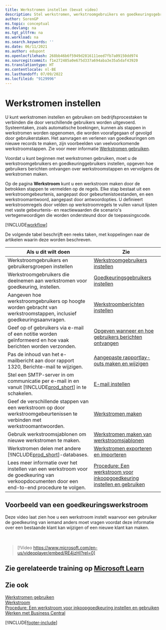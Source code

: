 ```yaml
---
title: Werkstromen instellen (bevat video)
description: Stel werkstromen, werkstroomgebruikers en goedkeuringsgebruikers in om de systeemtaken van de bedrijfsprocessen die door deze verschillende gebruikers worden uitgevoerd, met elkaar te verbinden.
author: SorenGP
ms.topic: conceptual
ms.devlang: na
ms.tgt_pltfrm: na
ms.workload: na
ms.search.keywords: ''
ms.date: 06/11/2021
ms.author: edupont
ms.openlocfilehash: 268bb46b6f5949d2816111eed7fb7a09150dd974
ms.sourcegitcommit: f1e272485a0e675d337a694aba3e35a5daf43920
ms.translationtype: HT
ms.contentlocale: nl-BE
ms.lasthandoff: 07/09/2022
ms.locfileid: "9129996"
---
```

# <a name="set-up-workflows"></a>Werkstromen instellen

U kunt werkstromen instellen en gebruiken om bedrijfsprocestaken te verbinden die door verschillende gebruikers worden uitgevoerd. Systeemtaken, zoals automatische boekingen, kunnen als stappen in werkstromen worden opgenomen, die worden voorafgegaan of gevolgd door gebruikerstaken. Het aanvragen en verlenen van goedkeuringen om nieuwe records te maken, zijn voorbeelden van veelvoorkomende werkstroomstappen. Zie voor meer informatie [Werkstromen gebruiken](across-use-workflows.md).  

Voordat u kunt beginnen met werkstromen gebruiken, moet u de werkstroomgebruikers en goedkeuringgebruikers instellen, opgeven hoe gebruikers berichten ontvangen over werkstroomstappen en vervolgens de werkstromen maken.  

Op de pagina **Werkstroom** kunt u een werkstroom maken door de betrokken stappen te vermelden op de regels. Elke stap bestaat uit een werkstroomgebeurtenis, aangepast door gebeurtenistoestanden, en een werkstroomantwoord, aangepast door antwoordopties. U definieert werkstroomregels door velden op werkstroomregels te vullen vanuit lijsten met vaste gebeurtenis- en reactiewaarden die scenario's vertegenwoordigen die worden ondersteund door de toepassingscode.  

[!INCLUDE[workflow](includes/workflow.md)]

De volgende tabel beschrijft een reeks taken, met koppelingen naar de artikelen waarin deze worden beschreven.  

|**Als u dit wilt doen**|**Zie**|  
|------------|-------------|  
|Werkstroomgebruikers en gebruikersgroepen instellen|[Werkstroomgebruikers instellen](across-how-to-set-up-workflow-users.md)|  
|Werkstroomgebruikers die deelnemen aan werkstromen voor goedkeuring, instellen.|[Goedkeuringsgebruikers instellen](across-how-to-set-up-approval-users.md)|  
|Aangeven hoe werkstroomgebruikers op hoogte worden gebracht van werkstroomstappen, inclusief goedkeuringsaanvragen.|[Werkstroomberichten instellen](across-setting-up-workflow-notifications.md)|  
|Geef op of gebruikers via e-mail of een notitie worden geïnformeerd en hoe vaak berichten worden verzonden.|[Opgeven wanneer en hoe gebruikers berichten ontvangen](across-how-to-specify-when-and-how-to-receive-notifications.md)|  
|Pas de inhoud van het e-mailbericht aan door rapport 1320, Berichte-mail te wijzigen.|[Aangepaste rapportlay-outs maken en wijzigen](ui-how-create-custom-report-layout.md)|  
|Stel een SMTP-server in om communicatie per e-mail in en vanuit [!INCLUDE[prod_short](includes/prod_short.md)] in te schakelen.|[E-mail instellen](admin-how-setup-email.md)|
|Geef de verschillende stappen van een werkstroom op door werkstroomgebeurtenissen te verbinden met werkstroomantwoorden.|[Werkstromen maken](across-how-to-create-workflows.md)|  
|Gebruik werkstroomsjablonen om nieuwe werkstromen te maken.|[Werkstromen maken van werkstroomsjablonen](across-how-to-create-workflows-from-workflow-templates.md)|  
|Werkstromen delen met andere [!INCLUDE[prod_short](includes/prod_short.md)]-databases.|[Werkstromen exporteren en importeren](across-how-to-export-and-import-workflows.md)|  
|Lees meer informatie over het instellen van een werkstroom voor de goedkeuring van verkoopdocumenten door een end-to-end procedure te volgen.|[Procedure: Een werkstroom voor inkoopgoedkeuring instellen en gebruiken](walkthrough-setting-up-and-using-a-purchase-approval-workflow.md)|  

## <a name="example-of-an-approval-workflow"></a>Voorbeeld van een goedkeuringswerkstroom

Deze video laat zien hoe u een werkstroom instelt waarvoor een gebruiker de goedkeuring van iemand anders moet vragen voordat deze informatie over een bestaande klant kan wijzigen of een nieuwe klant kan maken.  
<br><br>  

> [!Video https://www.microsoft.com/en-us/videoplayer/embed/RE4jzHI?rel=0]

## <a name="see-related-training-at-microsoft-learn"></a>Zie gerelateerde training op [Microsoft Learn](/learn/modules/create-workflows/)

## <a name="see-also"></a>Zie ook

[Werkstromen gebruiken](across-use-workflows.md)  
[Werkstroom](across-workflow.md)  
[Procedure: Een werkstroom voor inkoopgoedkeuring instellen en gebruiken](walkthrough-setting-up-and-using-a-purchase-approval-workflow.md)  
[Werken met Business Central](ui-work-product.md)


[!INCLUDE[footer-include](includes/footer-banner.md)]